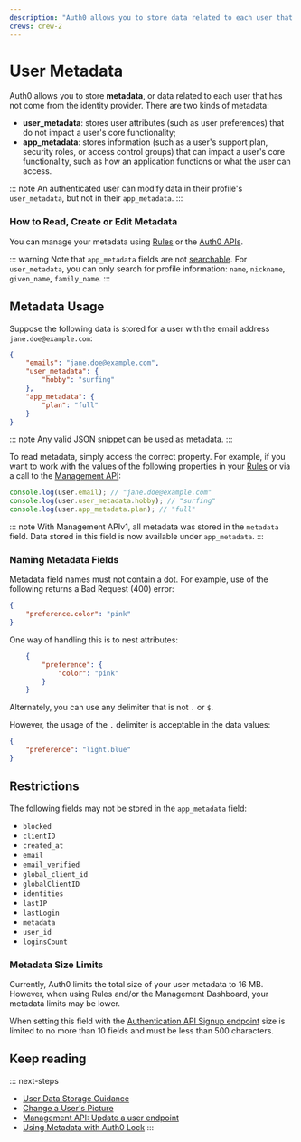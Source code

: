 ```yaml
---
description: "Auth0 allows you to store data related to each user that has not come from the identity provider as either of two kinds of metadata: user_metadata and app_metadata."
crews: crew-2
---
```

# User Metadata

Auth0 allows you to store **metadata**, or data related to each user that has not come from the identity provider. There are two kinds of metadata:

* **user_metadata**: stores user attributes (such as user preferences) that do not impact a user's core functionality;
* **app_metadata**: stores information (such as a user's support plan, security roles, or access control groups) that can impact a user's core functionality, such as how an application functions or what the user can access.

::: note
An authenticated user can modify data in their profile's `user_metadata`, but not in their `app_metadata`.
:::

### How to Read, Create or Edit Metadata

You can manage your metadata using [Rules](/rules/metadata-in-rules) or the [Auth0 APIs](/metadata/management-api).

::: warning
Note that `app_metadata` fields are not [searchable](/api/management/v2/user-search). For `user_metadata`, you can only search for profile information: `name`, `nickname`, `given_name`, `family_name`.
:::

## Metadata Usage

Suppose the following data is stored for a user with the email address `jane.doe@example.com`:

```json
{
    "emails": "jane.doe@example.com",
    "user_metadata": {
        "hobby": "surfing"
    },
    "app_metadata": {
        "plan": "full"
    }
}
```

::: note
Any valid JSON snippet can be used as metadata.
:::

To read metadata, simply access the correct property. For example, if you want to work with the values of the following properties in your [Rules](/rules) or via a call to the [Management API](/api/management/v2):

```js
console.log(user.email); // "jane.doe@example.com"
console.log(user.user_metadata.hobby); // "surfing"
console.log(user.app_metadata.plan); // "full"
```

::: note
With Management APIv1, all metadata was stored in the `metadata` field. Data stored in this field is now available under `app_metadata`.
:::

### Naming Metadata Fields

Metadata field names must not contain a dot. For example, use of the following returns a Bad Request (400) error:

```json
{
    "preference.color": "pink"
}
```

One way of handling this is to nest attributes:

```json
    {
        "preference": {
            "color": "pink"
        }
    }
```

Alternately, you can use any delimiter that is not  `.` or `$`.

However, the usage of the `.` delimiter is acceptable in the data values:

```json
{
    "preference": "light.blue"
}
```

## Restrictions

The following fields may not be stored in the `app_metadata` field:

* `blocked`
* `clientID`
* `created_at`
* `email`
* `email_verified`
* `global_client_id`
* `globalClientID`
* `identities`
* `lastIP`
* `lastLogin`
* `metadata`
* `user_id`
* `loginsCount`

### Metadata Size Limits

Currently, Auth0 limits the total size of your user metadata to 16 MB. However, when using Rules and/or the Management Dashboard, your metadata limits may be lower.

When setting this field with the [Authentication API Signup endpoint](/api/authentication?javascript#signup) size is limited to no more than 10 fields and must be less than 500 characters.

## Keep reading

::: next-steps
* [User Data Storage Guidance](/user-profile/user-data-storage)
* [Change a User's Picture](/user-profile/user-picture#change-a-user-s-picture)
* [Management API: Update a user endpoint](/api/management/v2#!/Users/patch_users_by_id)
* [Using Metadata with Auth0 Lock](/metadata/lock)
:::
